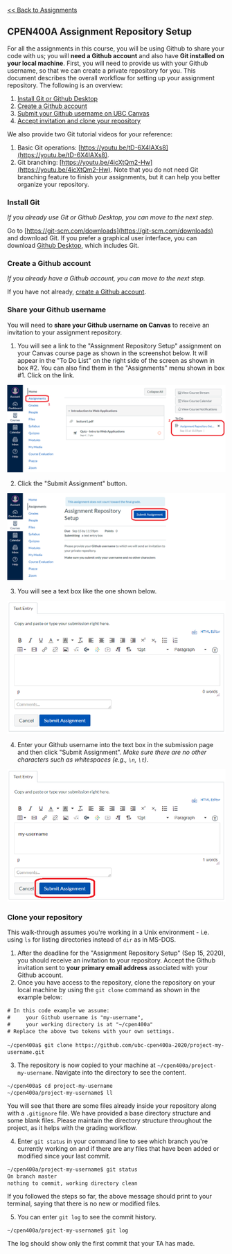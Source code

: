[<< Back to Assignments](../README.md)

## CPEN400A Assignment Repository Setup

For all the assignments in this course, you will be using Github to share your code with us; you will **need a Github account** and also have **Git installed on your local machine**. First, you will need to provide us with your Github username, so that we can create a private repository for you. This document describes the overall workflow for setting up your assignment repository. The following is an overview:

1. [Install Git or Github Desktop](#install-git)
2. [Create a Github account](#create-a-github-account)
3. [Submit your Github username on UBC Canvas](#share-your-github-username)
4. [Accept invitation and clone your repository](#clone-your-repository)

We also provide two Git tutorial videos for your reference:
1. Basic Git operations: [https://youtu.be/tD-6X4IAXs8](https://youtu.be/tD-6X4IAXs8).
2. Git branching: [https://youtu.be/4icXtQm2-Hw](https://youtu.be/4icXtQm2-Hw). Note that you do not need Git branching feature to finish your assignments, but it can help you better organize your repository.

### Install Git

*If you already use Git or Github Desktop, you can move to the next step.*

Go to [https://git-scm.com/downloads](https://git-scm.com/downloads) and download Git. If you prefer a graphical user interface, you can download [Github Desktop](https://desktop.github.com/), which includes Git.


### Create a Github account

*If you already have a Github account, you can move to the next step.*

If you have not already, [create a Github account](https://github.com).


### Share your Github username

You will need to **share your Github username on Canvas** to receive an invitation to your assignment repository.

1. You will see a link to the "Assignment Repository Setup" assignment on your Canvas course page as shown in the screenshot below. It will appear in the "To Do List" on the right side of the screen as shown in box #2. You can also find them in the "Assignments" menu shown in box #1. Click on the link.

![canvas-setup-0.png](../assets/canvas-setup-0.png?raw=true "Screenshot 0")

2. Click the "Submit Assignment" button.

![canvas-setup-1.png](../assets/canvas-setup-1.png?raw=true "Screenshot 1")

3. You will see a text box like the one shown below.

![canvas-setup-2.png](../assets/canvas-setup-2.png?raw=true "Screenshot 2")

4. Enter your Github username into the text box in the submission page and then click "Submit Assignment". *Make sure there are no other characters such as whitespaces (e.g., `\n`, `\t`)*.

![canvas-setup-3.png](../assets/canvas-setup-3.png?raw=true "Screenshot 3")


### Clone your repository

This walk-through assumes you're working in a Unix environment - i.e. using `ls` for listing directories instead of `dir` as in MS-DOS.

1. After the deadline for the "Assignment Repository Setup" (Sep 15, 2020), you should receive an invitation to your repository. Accept the Github invitation sent to **your primary email address** associated with your Github account.
2. Once you have access to the repository, clone the repository on your local machine by using the `git clone` command as shown in the example below:

```
# In this code example we assume:
#     your Github username is "my-username",
#     your working directory is at "~/cpen400a"
# Replace the above two tokens with your own settings.

~/cpen400a$ git clone https://github.com/ubc-cpen400a-2020/project-my-username.git
```

3. The repository is now copied to your machine at `~/cpen400a/project-my-username`. Navigate into the directory to see the content.

```
~/cpen400a$ cd project-my-username
~/cpen400a/project-my-username$ ll
```

You will see that there are some files already inside your repository along with a `.gitignore` file. We have provided a base directory structure and some blank files. Please maintain the directory structure throughout the project, as it helps with the grading workflow.


4. Enter `git status` in your command line to see which branch you're currently working on and if there are any files that have been added or modified since your last commit.

```
~/cpen400a/project-my-username$ git status
On branch master
nothing to commit, working directory clean
```

If you followed the steps so far, the above message should print to your terminal, saying that there is no new or modified files.


5. You can enter `git log` to see the commit history.

```
~/cpen400a/project-my-username$ git log
```

The log should show only the first commit that your TA has made.

